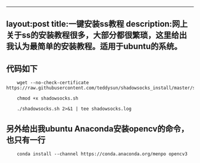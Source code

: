 
---
layout:post
title:一键安装ss教程
description:网上关于ss的安装教程很多，大部分都很繁琐，这里给出我认为最简单的安装教程。适用于ubuntu的系统。
---
## 代码如下

		wget --no-check-certificate https://raw.githubusercontent.com/teddysun/shadowsocks_install/master/shadowsocks.sh

		chmod +x shadowsocks.sh

		./shadowsocks.sh 2>&1 | tee shadowsocks.log



## 另外给出我ubuntu Anaconda安装opencv的命令，也只有一行


		conda install --channel https://conda.anaconda.org/menpo opencv3
